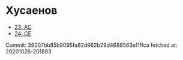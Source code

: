 # Хусаенов
- [23: AC](23.md)
- [24: CE](24.md)

Commit: 39207bb85b9095fa82d962b29d4688563e11ffca
 fetched at: 20201026-201803
